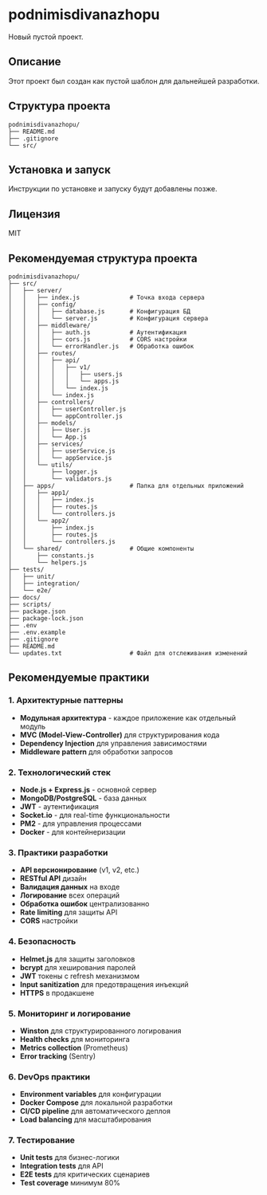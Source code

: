 # podnimisdivanazhopu

Новый пустой проект.

## Описание

Этот проект был создан как пустой шаблон для дальнейшей разработки.

## Структура проекта

```
podnimisdivanazhopu/
├── README.md
├── .gitignore
└── src/
```

## Установка и запуск

Инструкции по установке и запуску будут добавлены позже.

## Лицензия

MIT 

## Рекомендуемая структура проекта

```
podnimisdivanazhopu/
├── src/
│   ├── server/
│   │   ├── index.js              # Точка входа сервера
│   │   ├── config/
│   │   │   ├── database.js       # Конфигурация БД
│   │   │   └── server.js         # Конфигурация сервера
│   │   ├── middleware/
│   │   │   ├── auth.js           # Аутентификация
│   │   │   ├── cors.js           # CORS настройки
│   │   │   └── errorHandler.js   # Обработка ошибок
│   │   ├── routes/
│   │   │   ├── api/
│   │   │   │   ├── v1/
│   │   │   │   │   ├── users.js
│   │   │   │   │   └── apps.js
│   │   │   │   └── index.js
│   │   │   └── index.js
│   │   ├── controllers/
│   │   │   ├── userController.js
│   │   │   └── appController.js
│   │   ├── models/
│   │   │   ├── User.js
│   │   │   └── App.js
│   │   ├── services/
│   │   │   ├── userService.js
│   │   │   └── appService.js
│   │   └── utils/
│   │       ├── logger.js
│   │       └── validators.js
│   ├── apps/                     # Папка для отдельных приложений
│   │   ├── app1/
│   │   │   ├── index.js
│   │   │   ├── routes.js
│   │   │   └── controllers.js
│   │   └── app2/
│   │       ├── index.js
│   │       ├── routes.js
│   │       └── controllers.js
│   └── shared/                   # Общие компоненты
│       ├── constants.js
│       └── helpers.js
├── tests/
│   ├── unit/
│   ├── integration/
│   └── e2e/
├── docs/
├── scripts/
├── package.json
├── package-lock.json
├── .env
├── .env.example
├── .gitignore
├── README.md
└── updates.txt                   # Файл для отслеживания изменений
```

## Рекомендуемые практики

### 1. **Архитектурные паттерны**
- **Модульная архитектура** - каждое приложение как отдельный модуль
- **MVC (Model-View-Controller)** для структурирования кода
- **Dependency Injection** для управления зависимостями
- **Middleware pattern** для обработки запросов

### 2. **Технологический стек**
- **Node.js + Express.js** - основной сервер
- **MongoDB/PostgreSQL** - база данных
- **JWT** - аутентификация
- **Socket.io** - для real-time функциональности
- **PM2** - для управления процессами
- **Docker** - для контейнеризации

### 3. **Практики разработки**
- **API версионирование** (v1, v2, etc.)
- **RESTful API** дизайн
- **Валидация данных** на входе
- **Логирование** всех операций
- **Обработка ошибок** централизованно
- **Rate limiting** для защиты API
- **CORS** настройки

### 4. **Безопасность**
- **Helmet.js** для защиты заголовков
- **bcrypt** для хеширования паролей
- **JWT** токены с refresh механизмом
- **Input sanitization** для предотвращения инъекций
- **HTTPS** в продакшене

### 5. **Мониторинг и логирование**
- **Winston** для структурированного логирования
- **Health checks** для мониторинга
- **Metrics collection** (Prometheus)
- **Error tracking** (Sentry)

### 6. **DevOps практики**
- **Environment variables** для конфигурации
- **Docker Compose** для локальной разработки
- **CI/CD pipeline** для автоматического деплоя
- **Load balancing** для масштабирования

### 7. **Тестирование**
- **Unit tests** для бизнес-логики
- **Integration tests** для API
- **E2E tests** для критических сценариев
- **Test coverage** минимум 80%
